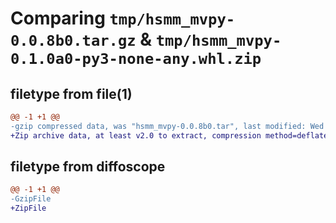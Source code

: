 # Comparing `tmp/hsmm_mvpy-0.0.8b0.tar.gz` & `tmp/hsmm_mvpy-0.1.0a0-py3-none-any.whl.zip`

## filetype from file(1)

```diff
@@ -1 +1 @@
-gzip compressed data, was "hsmm_mvpy-0.0.8b0.tar", last modified: Wed Nov  2 10:46:50 2022, max compression
+Zip archive data, at least v2.0 to extract, compression method=deflate
```

## filetype from diffoscope

```diff
@@ -1 +1 @@
-GzipFile
+ZipFile
```

